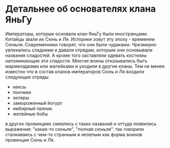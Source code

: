 # Детальнее об основателях клана ЯньГу
Императоры, которые основали клан ЯньГу были иностранцами. Китайцы звали их Сюнь и Ля. Историки зовут эту эпоху - временем Сюньля. Современники говорят, что они были чудаками. Чрезмерно увлекались сладкими и давали отрядам, которым они основывали названия сладостей. А кроме того заставляли одевать костюмы напоминающие эти сладости. Многие воины отказывались быть мармеладками или желейками и уходили в другие кланы. Тем не менее известно что в состав кланов императоров Сюнь и Ля входили следующие отряды:

- кексы
- пончики
- эклеры
- замороженный йогурт
- имбирный пряник
- желейные бобы

в других провинциях смеялись с таких названий и оттуда появились выражения: "какая-то сюньля", "полная сюньля". так говорили сталкиваясь с чем-то странным и нелепым как форма воинов провинции Сюнь и Ля. 